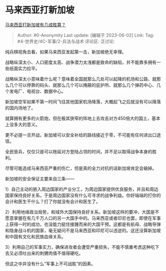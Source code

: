 # 马来西亚打新加坡
[马来西亚打新加坡有几成胜算？](https://www.zhihu.com/question/24102062/answer/3055123470)

> Author: #0-Anonymity
> Last update: [编辑于 2023-06-02]
> Link:
> Tag: #4-世界史/4C-军事/2-兵法与战术 
> 评论区:
> 泛讨论:

纯兵棋视角去看，如果马来西亚发起第一击，新加坡绝无幸理。

战略纵深太小、人口密度太高、战争潜力太浅都是致命的缺陷，并不能靠多拥有一些纸面实力拉平。

战略纵深太小意味着什么呢？意味着全国就那么几处可以起降的机场和公路、就那么几个可以停靠的码头、就那么几个可以掩蔽的庇护所、就那么几个弹药中心、几个发电厂、电视台、数据中心。

新加坡空军如果不第一时间飞往其他国家机场降落，大概起飞之后就没有可以降落的国内场地了。

就算拥有更多的火箭炮，但在极其狭窄的阵地上去攻击对方450倍大的国土，基本上没多大的意义。

更不必提一旦开战，新加坡可以安全补给的路线接近于零，不可能有任何进出口途径。

全民皆兵，仅仅只是可以拖延对方登陆占领的时间，并不足以取得战争本身的胜利。

尽管可能造成马来西亚严重的伤亡，但是真的全力对抗的话新加坡肯定会输掉。

新加坡的安全保证主要来自三条——

1）自己主动的嵌入周边国家的产业分工，为周边国家提供优良服务，并且和周边国家保持良好关系。于是周边国家没有什么可寻求的战争利益。你好端端的打你的会计和医生干什么？打了你就没有会计和医生了。

2）利用地缘政治局势，和域外大国保持良好关系。新加坡这样的要冲，大国是不愿意掌握在有几千万人口的另一大国手中的。马来西亚或者印尼也罢，即使在军事上获得一时的成功，也没能力挺住接踵而来的大国干预。这都是有航母、战略导弹和隐身战斗机的国家，毫无疑问不是马来西亚和印尼可以违逆的。这还没算新加坡和中国有文化和民族血缘关系。

3）利用自己的军事实力，确保进攻者会遭受严重损失，不能不慎重考虑这种吃下去又必须吐出来的刺猬肉值不值得硬吃。

但这之中并没有什么“军事上不可战胜”的因素。